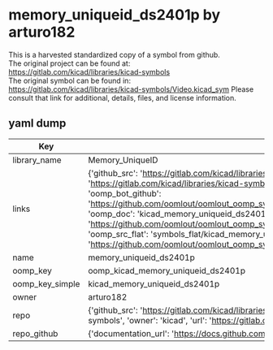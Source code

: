 # memory_uniqueid_ds2401p by arturo182  
This is a harvested standardized copy of a symbol from github.  
The original project can be found at:  
https://gitlab.com/kicad/libraries/kicad-symbols  
The original symbol can be found in:
https://gitlab.com/kicad/libraries/kicad-symbols/Video.kicad_sym
Please consult that link for additional, details, files, and license information.  
## yaml dump  
| Key | Value |  
| --- | --- |  
| library_name | Memory_UniqueID |  
| links | {'github_src': 'https://gitlab.com/kicad/libraries/kicad-symbols/Video.kicad_sym', 'github_src_repo': 'https://gitlab.com/kicad/libraries/kicad-symbols', 'oomp_bot': 'kicad_memory_uniqueid_ds2401p/working', 'oomp_bot_github': 'https://github.com/oomlout/oomlout_oomp_symbol_bot/tree/main/kicad_memory_uniqueid_ds2401p/working', 'oomp_doc': 'kicad_memory_uniqueid_ds2401p/working', 'oomp_doc_github': 'https://github.com/oomlout/oomlout_oomp_symbol_doc/tree/main/kicad_memory_uniqueid_ds2401p/working', 'oomp_src_flat': 'symbols_flat/kicad_memory_uniqueid_ds2401p/working', 'oomp_src_flat_github': 'https://github.com/oomlout/oomlout_oomp_symbol_src/tree/main/kicad_memory_uniqueid_ds2401p/working'} |  
| name | memory_uniqueid_ds2401p |  
| oomp_key | oomp_kicad_memory_uniqueid_ds2401p |  
| oomp_key_simple | kicad_memory_uniqueid_ds2401p |  
| owner | arturo182 |  
| repo | {'github_src': 'https://gitlab.com/kicad/libraries/kicad-symbols/Video.kicad_sym', 'name': 'libraries/kicad-symbols', 'owner': 'kicad', 'url': 'https://gitlab.com/kicad/libraries/kicad-symbols'} |  
| repo_github | {'documentation_url': 'https://docs.github.com/rest/repos/repos#get-a-repository', 'message': 'Not Found'} |  

